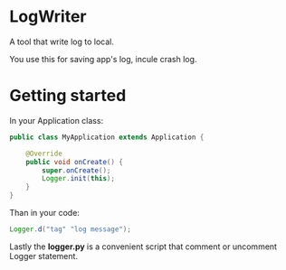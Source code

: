 # LogWriter
A tool that write log to local.

You use this for saving app's log, incule crash log.

# Getting started
In your Application class:
``` java
public class MyApplication extends Application {

    @Override
    public void onCreate() {
        super.onCreate();
        Logger.init(this);
    }
}
```

Than in your code:
``` java
Logger.d("tag" "log message");
```
 
 Lastly the **logger.py** is a convenient script that comment or uncomment Logger statement.  
